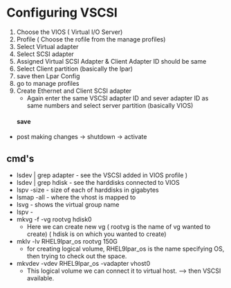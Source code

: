 # Configuring VSCSI

1. Choose the VIOS ( Virtual I/O Server) 
2. Profile ( Choose the rofile from the manage profiles)
3. Select Virtual adapter
4. Select SCSI adapter
5. Assigned Virtual SCSI Adapter & Client Adapter ID should be same
6. Select Client partition (basically the lpar)
7. save then Lpar Config
8. go to manage profiles
9. Create Ethernet and Client SCSI adapter
   - Again enter the same VSCSI adapter ID and sever adapter ID as same numbers and select server partition (basically VIOS)
   #### save
  - post making changes  -> shutdown  -> activate 


## cmd's 
- lsdev | grep adapter - see the VSCSI added in VIOS profile )
- lsdev | grep hdisk   - see the harddisks connected to VIOS
- lspv -size           - size of each of harddisks in gigabytes
- lsmap -all           - where the vhost is mapped to
- lsvg                 - shows the virtual group name
- lspv                 -  
- mkvg -f -vg rootvg hdisk0 
  - Here we can create new vg ( rootvg is the name of vg wanted to create) ( hdisk is on which you wanted to create)
- mklv -lv RHEL9lpar_os rootvg 150G
  - for creating logical volume, RHEL9lpar_os is the name specifying OS, then trying to check out the space.
- mkvdev -vdev RHEL9lpar_os -vadapter vhost0
  - This logical volume we can connect it to virtual host.
  --> then VSCSI available.

